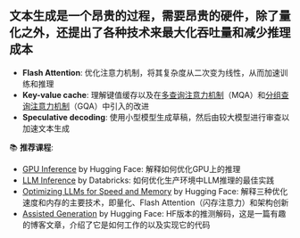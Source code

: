 ## 文本生成是一个昂贵的过程，需要昂贵的硬件，除了量化之外，还提出了各种技术来最大化吞吐量和减少推理成本

* **Flash Attention**: 优化注意力机制，将其复杂度从二次变为线性，从而加速训练和推理
* **Key-value cache**: 理解键值缓存以及在[多查询注意力机制](https://arxiv.org/abs/1911.02150)（MQA）和[分组查询注意力机制](https://arxiv.org/abs/2305.13245)（GQA）中引入的改进
* **Speculative decoding**: 使用小型模型生成草稿，然后由较大模型进行审查以加速文本生成 

  
📚 **推荐课程**:
* [GPU Inference](https://huggingface.co/docs/transformers/main/en/perf_infer_gpu_one) by Hugging Face: 解释如何优化GPU上的推理
* [LLM Inference](https://www.databricks.com/blog/llm-inference-performance-engineering-best-practices) by Databricks: 如何优化生产环境中LLM推理的最佳实践
* [Optimizing LLMs for Speed and Memory](https://huggingface.co/docs/transformers/main/en/llm_tutorial_optimization) by Hugging Face: 解释三种优化速度和内存的主要技术，即量化、Flash Attention（闪存注意力）和架构创新
* [Assisted Generation](https://huggingface.co/blog/assisted-generation) by Hugging Face: HF版本的推测解码，这是一篇有趣的博客文章，介绍了它是如何工作的以及实现它的代码



